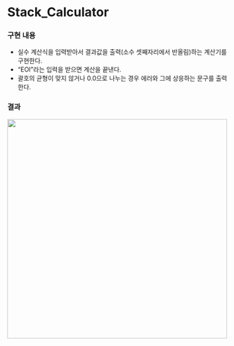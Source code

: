 # Stack_Calculator


### 구현 내용
- 실수 계산식을 입력받아서 결과값을 출력(소수 셋째자리에서 반올림)하는 계산기를 구현한다.
- “EOI”라는 입력을 받으면 계산을 끝낸다.
- 괄호의 균형이 맞지 않거나 0.0으로 나누는 경우 에러와 그에 상응하는 문구를 출력한다.


### 결과
<img src="https://user-images.githubusercontent.com/28249931/71776929-ad98bc00-2fdc-11ea-9987-a87eb985dd91.PNG" width="500"></img>
